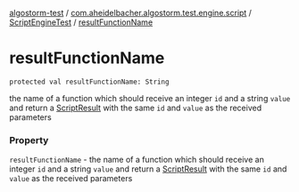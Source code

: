 [algostorm-test](../../index.md) / [com.aheidelbacher.algostorm.test.engine.script](../index.md) / [ScriptEngineTest](index.md) / [resultFunctionName](.)

# resultFunctionName

`protected val resultFunctionName: String`

the name of a function which should receive an
integer `id` and a string `value` and return a [ScriptResult](../-script-result/index.md) with the same
`id` and `value` as the received parameters

### Property

`resultFunctionName` - the name of a function which should receive an
integer `id` and a string `value` and return a [ScriptResult](../-script-result/index.md) with the same
`id` and `value` as the received parameters